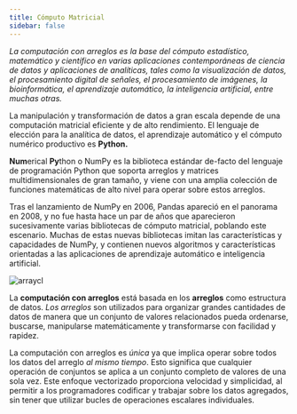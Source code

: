 ```yaml
---
title: Cómputo Matricial
sidebar: false
---
```


_La computación con arreglos es la base del cómputo estadístico, matemático y científico en varias aplicaciones contemporáneas de ciencia de datos y aplicaciones de analíticas, tales como la visualización de datos, el procesamiento digital de señales, el procesamiento de imágenes, la bioinformática, el aprendizaje automático, la inteligencia artificial, entre muchas otras._

La manipulación y transformación de datos a gran escala depende de una computación matricial eficiente y de alto rendimiento. El lenguaje de elección para la analítica de datos, el aprendizaje automático y el cómputo numérico productivo es **Python.**

**Num**erical **Py**thon o NumPy es la biblioteca estándar de-facto del lenguaje de programación Python que soporta arreglos y matrices multidimensionales de gran tamaño, y viene con una amplia colección de funciones matemáticas de alto nivel para operar sobre estos arreglos.

Tras el lanzamiento de NumPy en 2006, Pandas apareció en el panorama en 2008, y no fue hasta hace un par de años que aparecieron sucesivamente varias bibliotecas de cómputo matricial, poblando este escenario.
Muchas de estas nuevas bibliotecas imitan las características y capacidades de NumPy, y contienen nuevos algoritmos y características orientadas a las aplicaciones de aprendizaje automático e inteligencia artificial.

<img
src="/images/content_images/array_c_landscape.png"
alt="arraycl"
title="Panorama de la Computación con Arreglos" />

La **computación con arreglos** está basada en los **arreglos** como estructura de datos. _Los arreglos_ son utilizados para organizar grandes cantidades de datos de manera que un conjunto de valores relacionados pueda ordenarse, buscarse, manipularse matemáticamente y transformarse con facilidad y rapidez.

La computación con arreglos es _única_ ya que implica operar sobre todos los datos del arreglo _al mismo tiempo_. Esto significa que cualquier operación de conjuntos se aplica a un conjunto completo de valores de una sola vez. Este enfoque vectorizado proporciona velocidad y simplicidad, al permitir a los programadores codificar y trabajar sobre los datos agregados, sin tener que utilizar bucles de operaciones escalares individuales.
